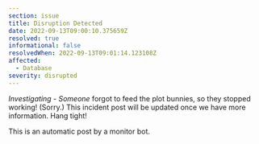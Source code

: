```yaml
---
section: issue
title: Disruption Detected
date: 2022-09-13T09:00:10.375659Z
resolved: true
informational: false
resolvedWhen: 2022-09-13T09:01:14.123108Z
affected:
  - Database
severity: disrupted
---
```

*Investigating* - _Someone_ forgot to feed the plot bunnies, so they stopped working! (Sorry.) This incident post will be updated once we have more information. Hang tight!

This is an automatic post by a monitor bot.
        